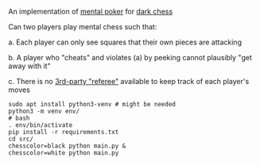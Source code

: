 An implementation of [mental poker](https://people.csail.mit.edu/rivest/pubs/SRA81.pdf) for [dark chess](https://www.chessvariants.com/incinf.dir/darkness.html)

Can two players play mental chess such that:

a. Each player can only see squares that their own pieces are attacking

b. A player who "cheats" and violates (a) by peeking cannot plausibly "get away with it"

c. There is no [3rd-party "referee"](http://www.gamerz.net/pbmserv/darkchess.html) available to keep track of each player's moves

```shell
sudo apt install python3-venv # might be needed
python3 -m venv env/
# bash
. env/bin/activate
pip install -r requirements.txt
cd src/
chesscolor=black python main.py &
chesscolor=white python main.py
```
